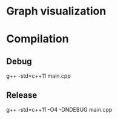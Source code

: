 # Graph visualization

# Compilation

## Debug
g++ -std=c++11 main.cpp

## Release
g++ -std=c++11 -O4 -DNDEBUG main.cpp
